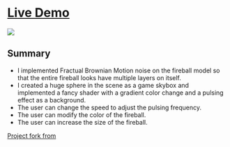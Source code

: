 # [Live Demo](https://akikozzm.github.io/hw01-fireball-base/)
![](images/01.gif)

## Summary
- I implemented Fractual Brownian Motion noise on the fireball model so that the entire fireball looks have multiple layers on itself.
- I created a huge sphere in the scene as a game skybox and implemented a fancy shader with a gradient color change and a pulsing effect as a background.
- The user can change the speed to adjust the pulsing frequency.
- The user can modify the color of the fireball.
- The user can increase the size of the fireball.


[Project fork from](https://github.com/CIS-566-Fall-2022/hw01-fireball-base)
